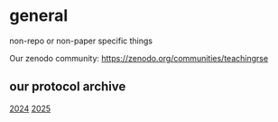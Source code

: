 # general
non-repo or non-paper specific things

Our zenodo community:
https://zenodo.org/communities/teachingrse

## our protocol archive
[2024](pad_archive/2024.md)
[2025](pad_archive/2024.md)